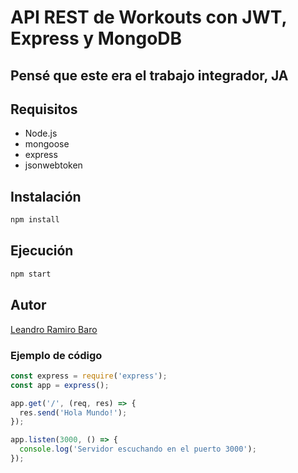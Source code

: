 # API REST de Workouts con JWT, Express y MongoDB
## Pensé que este era el trabajo integrador, JA
## Requisitos

- Node.js
- mongoose
- express
- jsonwebtoken

## Instalación

```bash
npm install
```

## Ejecución

```bash
npm start
```

## Autor  

[Leandro Ramiro Baro](https://github.com/MannerAh)

### Ejemplo de código
```javascript
const express = require('express');
const app = express();

app.get('/', (req, res) => {
  res.send('Hola Mundo!');
});

app.listen(3000, () => {
  console.log('Servidor escuchando en el puerto 3000');
});
```